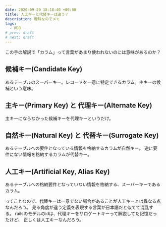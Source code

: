 ```yaml
---
date: 2020-09-29 18:18:40 +09:00
title: 人工キーと代替キーは違う？
description: 曖昧なのでメモ
tags:
  - RDB
# prev: draft
# next: draft
---
```


この手の解説で「カラム」って言葉があまり使われないのには意味があるのか？

## 候補キー(Candidate Key)

あるテーブルのスーパーキー。レコードを一意に特定できるカラム。主キーの候補という意味。

## 主キー(Primary Key) と 代理キー(Alternate Key)

主キーにならなかった候補キーを代理キーというだけ。

## 自然キー(Natural Key) と 代替キー(Surrogate Key)

あるテーブルへの要件となっている情報を格納するカラムが自然キー。
逆に要件にない情報を格納するカラムが代替キー。

## 人工キー(Artificial Key, Alias Key)

あるテーブルへの格納要件となっていない情報を格納する、スーパーキーであるカラム。

ってことなので、代替キーは一意でない場合があることが人工キーとは異なる点なんだろう。
見る角度が違う定義を表現する言葉が日本語だと似てて混乱する。
railsのモデルのidは、代理キーをサロゲートキーって解説してた記憶だったけど、
正しくは人工キーなんだろう。
